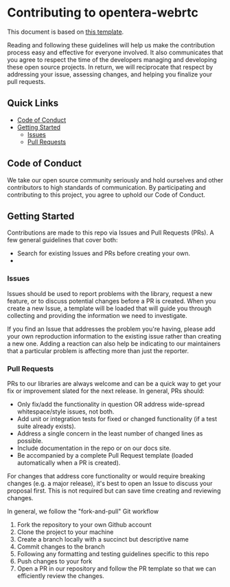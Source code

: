 # Contributing to opentera-webrtc
This document is based on [this template](https://github.com/auth0/open-source-template/blob/master/GENERAL-CONTRIBUTING.md).

Reading and following these guidelines will help us make the contribution process easy and effective for everyone involved.
It also communicates that you agree to respect the time of the developers managing and developing these open source projects. 
In return, we will reciprocate that respect by addressing your issue, assessing changes, and helping you finalize your pull requests.

## Quick Links
- [Code of Conduct](#code-of-conduct) 
- [Getting Started](#getting-started)
    - [Issues](#issues)
    - [Pull Requests](#pull-requests)

## Code of Conduct
We take our open source community seriously and hold ourselves and other contributors to high standards of communication.
By participating and contributing to this project, you agree to uphold our Code of Conduct.

## Getting Started
Contributions are made to this repo via Issues and Pull Requests (PRs). A few general guidelines that cover both:
- Search for existing Issues and PRs before creating your own.
- 

### Issues
Issues should be used to report problems with the library, request a new feature, or to discuss potential changes before a PR is created.
When you create a new Issue, a template will be loaded that will guide you through collecting and providing the information we need to investigate.

If you find an Issue that addresses the problem you're having, please add your own reproduction information to the existing issue rather than creating a new one.
Adding a reaction can also help be indicating to our maintainers that a particular problem is affecting more than just the reporter.

### Pull Requests

PRs to our libraries are always welcome and can be a quick way to get your fix or improvement slated for the next release. 
In general, PRs should:
- Only fix/add the functionality in question OR address wide-spread whitespace/style issues, not both.
- Add unit or integration tests for fixed or changed functionality (if a test suite already exists).
- Address a single concern in the least number of changed lines as possible.
- Include documentation in the repo or on our docs site.
- Be accompanied by a complete Pull Request template (loaded automatically when a PR is created).

For changes that address core functionality or would require breaking changes (e.g. a major release), it's best to open an Issue to discuss your proposal first. 
This is not required but can save time creating and reviewing changes.

In general, we follow the "fork-and-pull" Git workflow

1. Fork the repository to your own Github account
2. Clone the project to your machine
3. Create a branch locally with a succinct but descriptive name
4. Commit changes to the branch
5. Following any formatting and testing guidelines specific to this repo
6. Push changes to your fork
7. Open a PR in our repository and follow the PR template so that we can efficiently review the changes.


